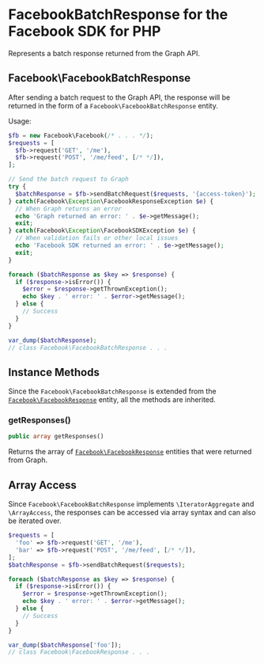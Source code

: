 # FacebookBatchResponse for the Facebook SDK for PHP

Represents a batch response returned from the Graph API.

## Facebook\FacebookBatchResponse

After sending a batch request to the Graph API, the response will be returned in the form of a `Facebook\FacebookBatchResponse` entity.

Usage:

```php
$fb = new Facebook\Facebook(/* . . . */);
$requests = [
  $fb->request('GET', '/me'),
  $fb->request('POST', '/me/feed', [/* */]),
];

// Send the batch request to Graph
try {
  $batchResponse = $fb->sendBatchRequest($requests, '{access-token}');
} catch(Facebook\Exception\FacebookResponseException $e) {
  // When Graph returns an error
  echo 'Graph returned an error: ' . $e->getMessage();
  exit;
} catch(Facebook\Exception\FacebookSDKException $e) {
  // When validation fails or other local issues
  echo 'Facebook SDK returned an error: ' . $e->getMessage();
  exit;
}

foreach ($batchResponse as $key => $response) {
  if ($response->isError()) {
    $error = $response->getThrownException();
    echo $key . ' error: ' . $error->getMessage();
  } else {
    // Success
  }
}

var_dump($batchResponse);
// class Facebook\FacebookBatchResponse . . .
```

## Instance Methods

Since the `Facebook\FacebookBatchResponse` is extended from the [`Facebook\FacebookResponse`](FacebookResponse.md) entity, all the methods are inherited.

### getResponses()
```php
public array getResponses()
```
Returns the array of [`Facebook\FacebookResponse`](FacebookResponse.md) entities that were returned from Graph.

## Array Access

Since `Facebook\FacebookBatchResponse` implements `\IteratorAggregate` and `\ArrayAccess`, the responses can be accessed via array syntax and can also be iterated over.

```php
$requests = [
  'foo' => $fb->request('GET', '/me'),
  'bar' => $fb->request('POST', '/me/feed', [/* */]),
];
$batchResponse = $fb->sendBatchRequest($requests);

foreach ($batchResponse as $key => $response) {
  if ($response->isError()) {
    $error = $response->getThrownException();
    echo $key . ' error: ' . $error->getMessage();
  } else {
    // Success
  }
}

var_dump($batchResponse['foo']);
// class Facebook\FacebookResponse . . .
```

